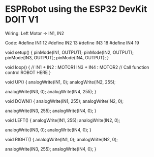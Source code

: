 # ESPRobot using the ESP32 DevKit DOIT V1
Wiring: 
Left Motor -> IN1, IN2

Code: 
#define IN1 12
#define IN2 13
#define IN3 18
#define IN4 19
 
void setup()
{
  pinMode(IN1, OUTPUT);
  pinMode(IN2, OUTPUT);
  pinMode(IN3, OUTPUT);
  pinMode(IN4, OUTPUT);
}
 
void loop()
{
  // IN1 + IN2 : MOTOR1     IN3 + IN4 : MOTOR2
  // Call function control ROBOT HERE
}
 
void UP()
{
  analogWrite(IN1, 0);
  analogWrite(IN2, 255);  
 
  analogWrite(IN3, 0);
  analogWrite(IN4, 255);
}
 
void DOWN()
{
  analogWrite(IN1, 255);
  analogWrite(IN2, 0);  
 
  analogWrite(IN3, 255);
  analogWrite(IN4, 0);
}
 
void LEFT()
{
  analogWrite(IN1, 255);
  analogWrite(IN2, 0);  
 
  analogWrite(IN3, 0);
  analogWrite(IN4, 0);
}
 
void RIGHT()
{
  analogWrite(IN1, 0);
  analogWrite(IN2, 0);  
 
  analogWrite(IN3, 255);
  analogWrite(IN4, 0);
}

